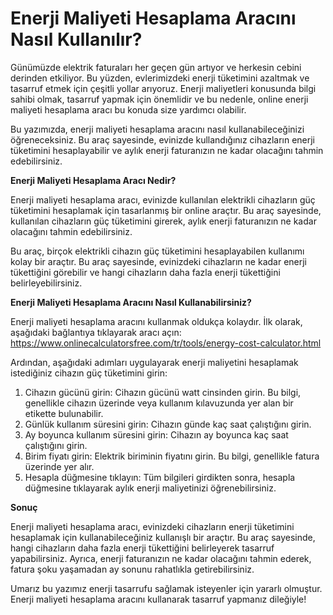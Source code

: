 Enerji Maliyeti Hesaplama Aracını Nasıl Kullanılır?
===================================================

Günümüzde elektrik faturaları her geçen gün artıyor ve herkesin cebini derinden etkiliyor. Bu yüzden, evlerimizdeki enerji tüketimini azaltmak ve tasarruf etmek için çeşitli yollar arıyoruz. Enerji maliyetleri konusunda bilgi sahibi olmak, tasarruf yapmak için önemlidir ve bu nedenle, online enerji maliyeti hesaplama aracı bu konuda size yardımcı olabilir.

Bu yazımızda, enerji maliyeti hesaplama aracını nasıl kullanabileceğinizi öğreneceksiniz. Bu araç sayesinde, evinizde kullandığınız cihazların enerji tüketimini hesaplayabilir ve aylık enerji faturanızın ne kadar olacağını tahmin edebilirsiniz.

**Enerji Maliyeti Hesaplama Aracı Nedir?**

Enerji maliyeti hesaplama aracı, evinizde kullanılan elektrikli cihazların güç tüketimini hesaplamak için tasarlanmış bir online araçtır. Bu araç sayesinde, kullanılan cihazların güç tüketimini girerek, aylık enerji faturanızın ne kadar olacağını tahmin edebilirsiniz.

Bu araç, birçok elektrikli cihazın güç tüketimini hesaplayabilen kullanımı kolay bir araçtır. Bu araç sayesinde, evinizdeki cihazların ne kadar enerji tükettiğini görebilir ve hangi cihazların daha fazla enerji tükettiğini belirleyebilirsiniz.

**Enerji Maliyeti Hesaplama Aracını Nasıl Kullanabilirsiniz?**

Enerji maliyeti hesaplama aracını kullanmak oldukça kolaydır. İlk olarak, aşağıdaki bağlantıya tıklayarak aracı açın: <https://www.onlinecalculatorsfree.com/tr/tools/energy-cost-calculator.html>

Ardından, aşağıdaki adımları uygulayarak enerji maliyetini hesaplamak istediğiniz cihazın güç tüketimini girin:

1. Cihazın gücünü girin: Cihazın gücünü watt cinsinden girin. Bu bilgi, genellikle cihazın üzerinde veya kullanım kılavuzunda yer alan bir etikette bulunabilir.
2. Günlük kullanım süresini girin: Cihazın günde kaç saat çalıştığını girin.
3. Ay boyunca kullanım süresini girin: Cihazın ay boyunca kaç saat çalıştığını girin.
4. Birim fiyatı girin: Elektrik biriminin fiyatını girin. Bu bilgi, genellikle fatura üzerinde yer alır.
5. Hesapla düğmesine tıklayın: Tüm bilgileri girdikten sonra, hesapla düğmesine tıklayarak aylık enerji maliyetinizi öğrenebilirsiniz.

**Sonuç**

Enerji maliyeti hesaplama aracı, evinizdeki cihazların enerji tüketimini hesaplamak için kullanabileceğiniz kullanışlı bir araçtır. Bu araç sayesinde, hangi cihazların daha fazla enerji tükettiğini belirleyerek tasarruf yapabilirsiniz. Ayrıca, enerji faturanızın ne kadar olacağını tahmin ederek, fatura şoku yaşamadan ay sonunu rahatlıkla getirebilirsiniz.

Umarız bu yazımız enerji tasarrufu sağlamak isteyenler için yararlı olmuştur. Enerji maliyeti hesaplama aracını kullanarak tasarruf yapmanız dileğiyle!
